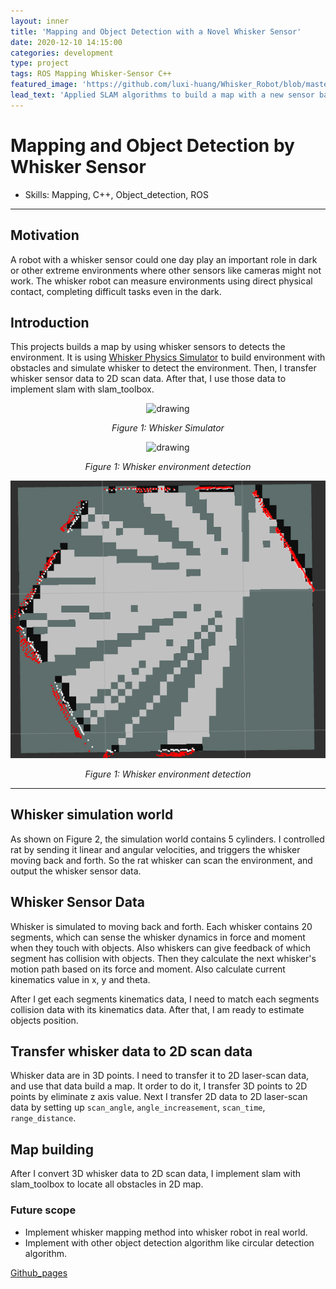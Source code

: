 ```yaml
---
layout: inner
title: 'Mapping and Object Detection with a Novel Whisker Sensor'
date: 2020-12-10 14:15:00
categories: development
type: project
tags: ROS Mapping Whisker-Sensor C++ 
featured_image: 'https://github.com/luxi-huang/Whisker_Robot/blob/master/img/all.gif?raw=true'
lead_text: 'Applied SLAM algorithms to build a map with a new sensor based off of a rat‘s whisker'
---
```


# Mapping and Object Detection by Whisker Sensor

- Skills: Mapping, C++, Object_detection, ROS

---

## Motivation
A robot with a whisker sensor could one day play an important role in dark or other extreme environments where other sensors like cameras might not work.  The whisker robot can measure environments using direct physical contact, completing difficult tasks even in the dark.
  

## Introduction 
This projects builds a map by using whisker sensors to detects the environment. It is using [Whisker Physics Simulator](https://github.com/SeNSE-lab/whiskitphysics) to build environment with obstacles and simulate whisker to detect the environment. Then, I transfer whisker sensor data to 2D scan data. After that, I use those data to implement slam with slam_toolbox.
 
 <p align="middle"> <img src="https://github.com/luxi-huang/Whisker_Robot/blob/master/img/Whisker_simulator.gif?raw=true" alt="drawing" /> </p>  

 *<center>Figure 1: Whisker Simulator </center>*


 <p align="middle"> <img src="https://github.com/luxi-huang/Whisker_Robot/blob/master/img/whisker.gif?raw=true" alt="drawing" /> </p>  

  *<center>Figure 1: Whisker environment detection </center>*

 <p align="middle"> <img src="https://github.com/luxi-huang/Whisker_Robot/blob/master/img/Map.png?raw=true" alt="drawing" /> </p>  

   *<center>Figure 1: Whisker environment detection </center>*

---

## Whisker simulation world 
As shown on Figure 2, the simulation world contains 5 cylinders. I controlled rat by sending it linear and angular velocities, and triggers the whisker moving back and forth. So the rat whisker can scan the environment, and output the whisker sensor data.  


## Whisker Sensor Data
Whisker is simulated to moving back and forth. Each whisker contains 20 segments, which can sense the whisker dynamics in force and moment when they touch with objects. Also whiskers can give feedback of which segment has collision with objects. Then they calculate the next whisker's motion path based on its force and moment. Also calculate current kinematics value in x, y and theta. 

After I get each segments kinematics data, I need to match each segments collision data with its kinematics data. After that, I am ready to estimate objects position.   

## Transfer whisker data to 2D scan data 
Whisker data are in 3D points. I need to transfer it to 2D laser-scan data, and use that data build a map. It order to do it, I transfer 3D points to 2D points by eliminate z axis value. Next I transfer 2D data to 2D laser-scan data by setting up ```scan_angle```, ```angle_increasement```, ```scan_time```, ```range_distance```.

## Map building
After I convert 3D whisker data to 2D scan data, I implement slam with slam_toolbox to locate all obstacles in 2D map. 

### Future scope
-  Implement whisker mapping method into whisker robot in real world.
-  Implement with other object detection algorithm like circular detection algorithm.

[Github_pages](https://github.com/luxi-huang/Whisker_Robot)


